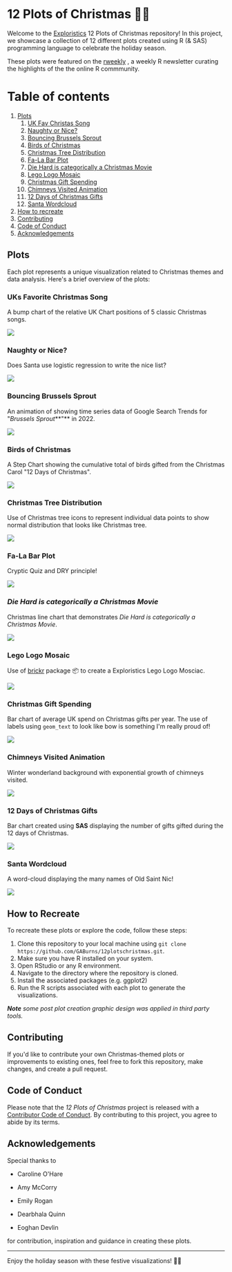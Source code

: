 # 12 Plots of Christmas 🎄🎅

Welcome to the [Exploristics](https://www.linkedin.com/company/exploristics/) 12 Plots of Christmas repository! In this project, we showcase a collection of 12 different plots created using R (& SAS) programming language to celebrate the holiday season.

These plots were featured on the [rweekly](https://rweekly.org/2024-W02.html) , a weekly R newsletter curating the highlights of the the online R commmunity.

# Table of contents

1.  [Plots](#plots)
    1.  [UK Fav Christas Song](#plot1)
    2.  [Naughty or Nice?](#plot2)
    3.  [Bouncing Brussels Sprout](#plot3)
    4.  [Birds of Christmas](#plot4)
    5.  [Christmas Tree Distribution](#plot5)
    6.  [Fa-La Bar Plot](#plot6)
    7.  [Die Hard is categorically a Christmas Movie](#plot7)
    8.  [Lego Logo Mosaic](#plot8)
    9.  [Christmas Gift Spending](#plot9)
    10. [Chimneys Visited Animation](#plot10)
    11. [12 Days of Christmas Gifts](#plot11)
    12. [Santa Wordcloud](#plot12)
2.  [How to recreate](#recreate)
3.  [Contributing](#contributing)
4.  [Code of Conduct](#codeofconduct)
5.  [Acknowledgements](#acknowledgements)

## Plots <a name="plots"></a> 

Each plot represents a unique visualization related to Christmas themes and data analysis. Here's a brief overview of the plots:

### **UKs Favorite Christmas Song** <a name="plot1"></a>

A bump chart of the relative UK Chart positions of 5 classic Christmas songs.

![](img/plot1.gif)

### Naughty or Nice? <a name="plot2"></a>

Does Santa use logistic regression to write the nice list?

![](img/plot2.gif)

### Bouncing Brussels Sprout <a name="plot3"></a>

An animation of showing time series data of Google Search Trends for "*Brussels Sprout***"** in 2022.

        
![](img/plot3.gif)


### Birds of Christmas <a name="plot4"></a>

A Step Chart showing the cumulative total of birds gifted from the Christmas Carol "12 Days of Christmas".

       
![](img/plot4.gif)


### Christmas Tree Distribution <a name="plot5"></a>

Use of Christmas tree icons to represent individual data points to show normal distribution that looks like Christmas tree.

![](img/plot5.gif)

### Fa-La Bar Plot <a name="plot6"></a>

Cryptic Quiz and DRY principle!

       
![](img/plot6.png)


### *Die Hard is categorically a Christmas Movie* <a name="plot7"></a>

Christmas line chart that demonstrates *Die Hard is categorically a Christmas Movie*.

        
![](img/plot7.gif)


### Lego Logo Mosaic <a name="plot8"></a>

Use of [brickr](https://brickr.org/) package 📦 to create a Exploristics Lego Logo Mosciac.

![](img/plot8.png)

### Christmas Gift Spending <a name="plot9"></a>

Bar chart of average UK spend on Christmas gifts per year. The use of labels using `geom_text` to look like bow is something I'm really proud of!

       
![](img/plot9.gif)


### Chimneys Visited Animation <a name="plot10"></a>

Winter wonderland background with exponential growth of chimneys visited.

![](img/plot10.gif)

### 12 Days of Christmas Gifts <a name="plot11"></a>

Bar chart created using **SAS** displaying the number of gifts gifted during the 12 days of Christmas.

      
![](img/plot11.gif)


### Santa Wordcloud <a name="plot12"></a>

A word-cloud displaying the many names of Old Saint Nic!

        
![](img/plot12.gif)


## How to Recreate <a name="recreate"></a>

To recreate these plots or explore the code, follow these steps:

1.  Clone this repository to your local machine using `git clone https://github.com/GABurns/12plotschristmas.git`.
2.  Make sure you have R installed on your system.
3.  Open RStudio or any R environment.
4.  Navigate to the directory where the repository is cloned.
5.  Install the associated packages (e.g. ggplot2)
6.  Run the R scripts associated with each plot to generate the visualizations.

***Note** some post plot creation graphic design was applied in third party tools.*

## Contributing <a name="contributing"></a> 

If you'd like to contribute your own Christmas-themed plots or improvements to existing ones, feel free to fork this repository, make changes, and create a pull request.

## Code of Conduct <a name="codeofconduct"></a>

Please note that the *12 Plots of Christmas* project is released with a [Contributor Code of Conduct](https://contributor-covenant.org/version/2/1/CODE_OF_CONDUCT.html). By contributing to this project, you agree to abide by its terms.

## Acknowledgements <a name="acknowledgements"></a> 

Special thanks to

-   Caroline O'Hare

-   Amy McCorry

-   Emily Rogan

-   Dearbhala Quinn

-   Eoghan Devlin

for contribution, inspiration and guidance in creating these plots.

------------------------------------------------------------------------

Enjoy the holiday season with these festive visualizations! 🎄✨
